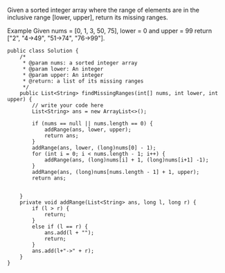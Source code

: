 Given a sorted integer array where the range of elements are in the inclusive range [lower, upper], return its missing ranges.

Example
Given nums = [0, 1, 3, 50, 75], lower = 0 and upper = 99
return ["2", "4->49", "51->74", "76->99"].

    public class Solution {
        /*
         * @param nums: a sorted integer array
         * @param lower: An integer
         * @param upper: An integer
         * @return: a list of its missing ranges
         */
        public List<String> findMissingRanges(int[] nums, int lower, int upper) {
            // write your code here
            List<String> ans = new ArrayList<>();

            if (nums == null || nums.length == 0) {
                addRange(ans, lower, upper);
                return ans;
            }
            addRange(ans, lower, (long)nums[0] - 1);
            for (int i = 0; i < nums.length - 1; i++) {
                addRange(ans, (long)nums[i] + 1, (long)nums[i+1] -1);
            }
            addRange(ans, (long)nums[nums.length - 1] + 1, upper);
            return ans;


        }
        private void addRange(List<String> ans, long l, long r) {
            if (l > r) {
                return;
            }
            else if (l == r) {
                ans.add(l + "");
                return;
            }
            ans.add(l+"->" + r);
        }
    }
